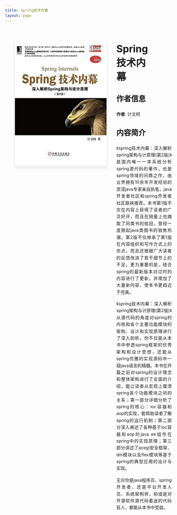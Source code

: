 ```yaml
---
title: Spring技术内幕
layout: page
---
```


<div class="book-info">
  <div class="book-cover">
    <img src="https://raw.githubusercontent.com/binarycoder777/personal-pic/main/pic/20250223155220.png" alt="Spring技术内幕">
  </div>
  <div class="book-details">
    <div class="book-title">
      <h1>Spring技术内幕</h1>
      <a href="https://github.com/binarycoder777/perosonal-book/blob/main/book/Spring%E6%8A%80%E6%9C%AF%E5%86%85%E5%B9%95%EF%BC%88%E7%AC%AC2%E7%89%88%EF%BC%89%20(%E8%AE%A1%E6%96%87%E6%9F%AF).epub" class="read-link">阅读</a>
    </div>
    <div class="author-info">
      <h2>作者信息</h2>
      <p><strong>作者</strong>: 计文柯</p>
    </div>
    <div class="book-intro">
      <h2>内容简介</h2>
      <div class="intro-content">
        <p>《spring技术内幕：深入解析spring架构与计原理(第2版)》是国内唯一一本系统分析spring源代码的著作，也是spring领域的问鼎之作，由业界拥有10余年开发经验的资深java专家亲自执笔，java开发者社区和spring开发者社区联袂推荐。本书第1版不仅在内容上获得了读者的广泛好评，而且在销量上也摘取了同类书的桂冠，曾经一度掀起java类图书的销售热潮。第2版不仅继承了第1版在内容组织和写作方式上的优点，而且还根据广大读者的反馈改进了若干细节上的不足。更为重要的是，结合spring的最新版本对过时的内容进行了更新，并增加了大量新内容，使本书更趋近于完美。</p>
        <p>《spring技术内幕：深入解析spring架构与计原理(第2版)》从源代码的角度对spring的内核和各个主要功能模块的架构、设计和实现原理进行了深入剖析。你不仅能从本书中参透spring框架的优秀架构和设计思想，还能从spring优雅的实现源码中一窥java语言的精髓。本书在开篇之前对spring的设计理念和整体架构进行了全面的介绍，能让读者从宏观上厘清spring各个功能模块之间的关系；第一部分详细分析了spring的核心：ioc容器和aop的实现，能帮助读者了解spring的运行机制；第二部分深入阐述了各种基于ioc容器和aop的java ee组件在spring中的实现原理；第三部分讲述了acegi安全框架、dm模块以及flex模块等基于spring的典型应用的设计与实现。</p>
        <p>
        无论你是java程序员、spring开发者，还是平台开发人员、系统架构师，抑或是对开源软件源代码着迷的代码狂人，都能从本书中受益。
        </p>
      </div>
    </div>
  </div>
</div>

<style>
.book-info {
  display: flex;
  gap: 2rem;
  margin: 2rem 0;
  background-color: var(--vp-c-bg-soft);
  padding: 2rem;
  border-radius: 8px;
}

.book-cover img {
  max-width: 300px;
  height: auto;
  border-radius: 4px;
  box-shadow: 0 4px 8px rgba(0, 0, 0, 0.1);
}

.book-details {
  flex: 2;
}

.book-details h2 {
  margin-top: 0;
  color: var(--vp-c-text-1);
  font-size: 1.5rem;
  border-bottom: 2px solid var(--vp-c-divider);
  padding-bottom: 0.5rem;
  margin-bottom: 1rem;
}

.author-info {
  margin-bottom: 2rem;
}

.author-info p {
  margin: 0.5rem 0;
  color: var(--vp-c-text-2);
}

.intro-content {
  line-height: 1.6;
  color: var(--vp-c-text-2);
}

.intro-content p {
  margin: 1rem 0;
  text-align: justify;
}

@media (max-width: 768px) {
  .book-info {
    flex-direction: column;
    padding: 1rem;
  }

  .book-cover img {
    max-width: 100%;
  }
}

.book-title {
  display: flex;
  align-items: center;
  gap: 1rem;
  margin-bottom: 2rem;
}

.book-title h1 {
  margin: 0;
  color: var(--vp-c-text-1);
  font-size: 2rem;
}

.read-link {
  display: inline-block;
  padding: 0.5rem 1.5rem;
  background-color: var(--vp-c-brand);
  color: white;
  text-decoration: none;
  border-radius: 4px;
  transition: background-color 0.2s;
}

.read-link:hover {
  background-color: var(--vp-c-brand-dark);
}
</style>

